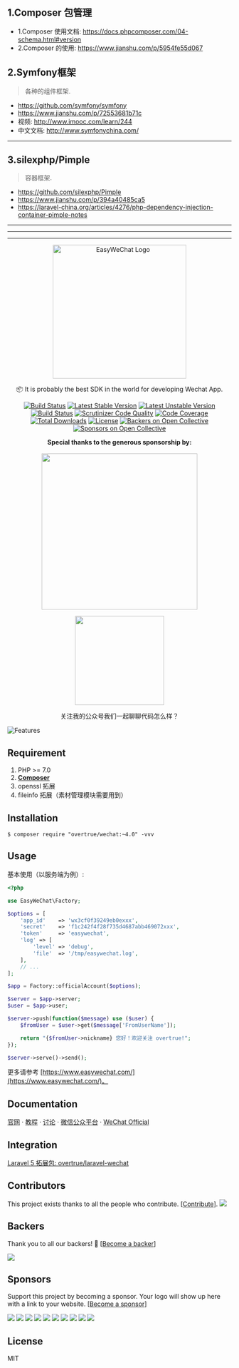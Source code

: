 ## 1.Composer 包管理
* 1.Composer 使用文档: https://docs.phpcomposer.com/04-schema.html#version
* 2.Composer 的使用: https://www.jianshu.com/p/5954fe55d067


## 2.Symfony框架<a name="symfony"/>
>各种的组件框架.
* https://github.com/symfony/symfony
* https://www.jianshu.com/p/72553681b71c
* 视频: http://www.imooc.com/learn/244
* 中文文档: http://www.symfonychina.com/


***

## 3.silexphp/Pimple<a name="pimple"/>
>容器框架.

* https://github.com/silexphp/Pimple
* https://www.jianshu.com/p/394a40485ca5
* https://laravel-china.org/articles/4276/php-dependency-injection-container-pimple-notes





***
***
***



<p align="center">
<a href="https://easywechat.org/">
    <img src="http://7u2jwa.com1.z0.glb.clouddn.com/logo-20171121.png" height="300" alt="EasyWeChat Logo"/>
</a>

<p align="center">📦 It is probably the best SDK in the world for developing Wechat App.</p>

<p align="center">
<a href="https://travis-ci.org/overtrue/wechat"><img src="https://travis-ci.org/overtrue/wechat.svg?branch=master" alt="Build Status"></a>
<a href="https://packagist.org/packages/overtrue/wechat"><img src="https://poser.pugx.org/overtrue/wechat/v/stable.svg" alt="Latest Stable Version"></a>
<a href="https://packagist.org/packages/overtrue/wechat"><img src="https://poser.pugx.org/overtrue/wechat/v/unstable.svg" alt="Latest Unstable Version"></a>
<a href="https://scrutinizer-ci.com/g/overtrue/wechat/build-status/master"><img src="https://scrutinizer-ci.com/g/overtrue/wechat/badges/build.png?b=master" alt="Build Status"></a>
<a href="https://scrutinizer-ci.com/g/overtrue/wechat/?branch=master"><img src="https://scrutinizer-ci.com/g/overtrue/wechat/badges/quality-score.png?b=master" alt="Scrutinizer Code Quality"></a>
<a href="https://scrutinizer-ci.com/g/overtrue/wechat/?branch=master"><img src="https://scrutinizer-ci.com/g/overtrue/wechat/badges/coverage.png?b=master" alt="Code Coverage"></a>
<a href="https://packagist.org/packages/overtrue/wechat"><img src="https://poser.pugx.org/overtrue/wechat/downloads" alt="Total Downloads"></a>
<a href="https://packagist.org/packages/overtrue/wechat"><img src="https://poser.pugx.org/overtrue/wechat/license" alt="License"></a>
<a href="#backers"><img src="https://opencollective.com/wechat/backers/badge.svg" alt="Backers on Open Collective"></a>
<a href="#sponsors"><img src="https://opencollective.com/wechat/sponsors/badge.svg" alt="Sponsors on Open Collective"></a>
</p>

</div>

<p align="center">
    <b>Special thanks to the generous sponsorship by:</b>
    <br><br>
    <a href="https://www.yousails.com">
      <img src="https://yousails.com/banners/brand.png" width=350>
    </a>
</p>

<p align="center">
<img width="200" src="http://wx1.sinaimg.cn/mw690/82b94fb4gy1fgwafq32r0j20nw0nwter.jpg">
</p>

<p align="center">关注我的公众号我们一起聊聊代码怎么样？</p>

<p><img src="http://7u2jwa.com1.z0.glb.clouddn.com/QQ20171121-130611.jpg" alt="Features" /></p>

## Requirement

1. PHP >= 7.0
2. **[Composer](https://getcomposer.org/)**
3. openssl 拓展
4. fileinfo 拓展（素材管理模块需要用到）

## Installation

```shell
$ composer require "overtrue/wechat:~4.0" -vvv
```

## Usage

基本使用（以服务端为例）:

```php
<?php

use EasyWeChat\Factory;

$options = [
    'app_id'    => 'wx3cf0f39249eb0exxx',
    'secret'    => 'f1c242f4f28f735d4687abb469072xxx',
    'token'     => 'easywechat',
    'log' => [
        'level' => 'debug',
        'file'  => '/tmp/easywechat.log',
    ],
    // ...
];

$app = Factory::officialAccount($options);

$server = $app->server;
$user = $app->user;

$server->push(function($message) use ($user) {
    $fromUser = $user->get($message['FromUserName']);

    return "{$fromUser->nickname} 您好！欢迎关注 overtrue!";
});

$server->serve()->send();
```

更多请参考 [https://www.easywechat.com/](https://www.easywechat.com/)。

## Documentation

[官网](https://www.easywechat.com)  · [教程](https://www.easywechat.com/tutorials)  ·  [讨论](https://www.easywechat.com/discussions)  ·  [微信公众平台](https://mp.weixin.qq.com/wiki)  ·  [WeChat Official](http://admin.wechat.com/wiki)

## Integration

[Laravel 5 拓展包: overtrue/laravel-wechat](https://github.com/overtrue/laravel-wechat)

## Contributors

This project exists thanks to all the people who contribute. [[Contribute](CONTRIBUTING.md)].
<a href="https://github.com/overtrue/wechat/graphs/contributors"><img src="https://opencollective.com/wechat/contributors.svg?width=890" /></a>


## Backers

Thank you to all our backers! 🙏 [[Become a backer](https://opencollective.com/wechat#backer)]

<a href="https://opencollective.com/wechat#backers" target="_blank"><img src="https://opencollective.com/wechat/backers.svg?width=890"></a>


## Sponsors

Support this project by becoming a sponsor. Your logo will show up here with a link to your website. [[Become a sponsor](https://opencollective.com/wechat#sponsor)]

<a href="https://opencollective.com/wechat/sponsor/0/website" target="_blank"><img src="https://opencollective.com/wechat/sponsor/0/avatar.svg"></a>
<a href="https://opencollective.com/wechat/sponsor/1/website" target="_blank"><img src="https://opencollective.com/wechat/sponsor/1/avatar.svg"></a>
<a href="https://opencollective.com/wechat/sponsor/2/website" target="_blank"><img src="https://opencollective.com/wechat/sponsor/2/avatar.svg"></a>
<a href="https://opencollective.com/wechat/sponsor/3/website" target="_blank"><img src="https://opencollective.com/wechat/sponsor/3/avatar.svg"></a>
<a href="https://opencollective.com/wechat/sponsor/4/website" target="_blank"><img src="https://opencollective.com/wechat/sponsor/4/avatar.svg"></a>
<a href="https://opencollective.com/wechat/sponsor/5/website" target="_blank"><img src="https://opencollective.com/wechat/sponsor/5/avatar.svg"></a>
<a href="https://opencollective.com/wechat/sponsor/6/website" target="_blank"><img src="https://opencollective.com/wechat/sponsor/6/avatar.svg"></a>
<a href="https://opencollective.com/wechat/sponsor/7/website" target="_blank"><img src="https://opencollective.com/wechat/sponsor/7/avatar.svg"></a>
<a href="https://opencollective.com/wechat/sponsor/8/website" target="_blank"><img src="https://opencollective.com/wechat/sponsor/8/avatar.svg"></a>
<a href="https://opencollective.com/wechat/sponsor/9/website" target="_blank"><img src="https://opencollective.com/wechat/sponsor/9/avatar.svg"></a>



## License

MIT
